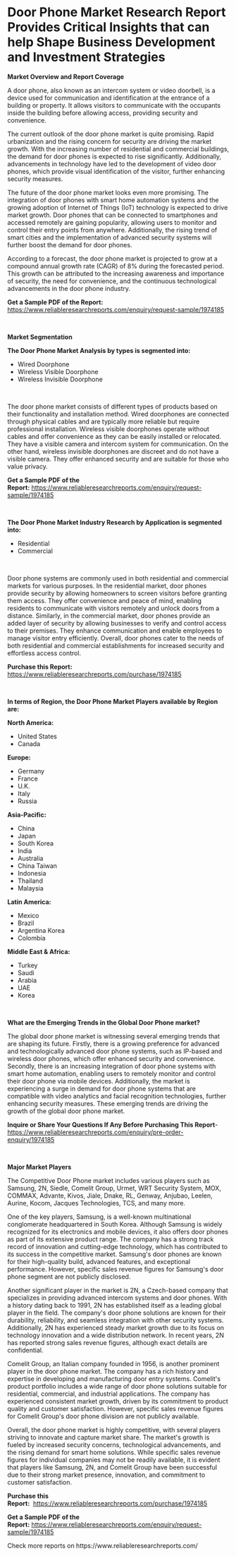 <p><h1>Door Phone Market Research Report Provides Critical Insights that can help Shape Business Development and Investment Strategies</h1></p><p><strong>Market Overview and Report Coverage</strong></p>
<p><p>A door phone, also known as an intercom system or video doorbell, is a device used for communication and identification at the entrance of a building or property. It allows visitors to communicate with the occupants inside the building before allowing access, providing security and convenience.</p><p>The current outlook of the door phone market is quite promising. Rapid urbanization and the rising concern for security are driving the market growth. With the increasing number of residential and commercial buildings, the demand for door phones is expected to rise significantly. Additionally, advancements in technology have led to the development of video door phones, which provide visual identification of the visitor, further enhancing security measures.</p><p>The future of the door phone market looks even more promising. The integration of door phones with smart home automation systems and the growing adoption of Internet of Things (IoT) technology is expected to drive market growth. Door phones that can be connected to smartphones and accessed remotely are gaining popularity, allowing users to monitor and control their entry points from anywhere. Additionally, the rising trend of smart cities and the implementation of advanced security systems will further boost the demand for door phones.</p><p>According to a forecast, the door phone market is projected to grow at a compound annual growth rate (CAGR) of 8% during the forecasted period. This growth can be attributed to the increasing awareness and importance of security, the need for convenience, and the continuous technological advancements in the door phone industry.</p></p>
<p><strong>Get a Sample PDF of the Report:</strong> <a href="https://www.reliableresearchreports.com/enquiry/request-sample/1974185">https://www.reliableresearchreports.com/enquiry/request-sample/1974185</a></p>
<p>&nbsp;</p>
<p><strong>Market Segmentation</strong></p>
<p><strong>The Door Phone Market Analysis by types is segmented into:</strong></p>
<p><ul><li>Wired Doorphone</li><li>Wireless Visible Doorphone</li><li>Wireless Invisible Doorphone</li></ul></p>
<p>&nbsp;</p>
<p><p>The door phone market consists of different types of products based on their functionality and installation method. Wired doorphones are connected through physical cables and are typically more reliable but require professional installation. Wireless visible doorphones operate without cables and offer convenience as they can be easily installed or relocated. They have a visible camera and intercom system for communication. On the other hand, wireless invisible doorphones are discreet and do not have a visible camera. They offer enhanced security and are suitable for those who value privacy.</p></p>
<p><strong>Get a Sample PDF of the Report:</strong>&nbsp;<a href="https://www.reliableresearchreports.com/enquiry/request-sample/1974185">https://www.reliableresearchreports.com/enquiry/request-sample/1974185</a></p>
<p>&nbsp;</p>
<p><strong>The Door Phone Market Industry Research by Application is segmented into:</strong></p>
<p><ul><li>Residential</li><li>Commercial</li></ul></p>
<p>&nbsp;</p>
<p><p>Door phone systems are commonly used in both residential and commercial markets for various purposes. In the residential market, door phones provide security by allowing homeowners to screen visitors before granting them access. They offer convenience and peace of mind, enabling residents to communicate with visitors remotely and unlock doors from a distance. Similarly, in the commercial market, door phones provide an added layer of security by allowing businesses to verify and control access to their premises. They enhance communication and enable employees to manage visitor entry efficiently. Overall, door phones cater to the needs of both residential and commercial establishments for increased security and effortless access control.</p></p>
<p><strong>Purchase this Report:</strong>&nbsp; <a href="https://www.reliableresearchreports.com/purchase/1974185">https://www.reliableresearchreports.com/purchase/1974185</a></p>
<p>&nbsp;</p>
<p><strong>In terms of Region, the Door Phone Market Players available by Region are:</strong></p>
<p>
    <p> <strong> North America: </strong>
        <ul>
            <li>United States</li>
            <li>Canada</li>
        </ul>
        </p> 
    <p> <strong> Europe: </strong>
        <ul>
            <li>Germany</li>
            <li>France</li>
            <li>U.K.</li>
            <li>Italy</li>
            <li>Russia</li>
        </ul>
        </p> 
    <p> <strong> Asia-Pacific: </strong>
        <ul>
            <li>China</li>
            <li>Japan</li>
            <li>South Korea</li>
            <li>India</li>
            <li>Australia</li>
            <li>China Taiwan</li>
            <li>Indonesia</li>
            <li>Thailand</li>
            <li>Malaysia</li>
        </ul>
        </p> 
    <p> <strong> Latin America: </strong>
        <ul>
            <li>Mexico</li>
            <li>Brazil</li>
            <li>Argentina Korea</li>
            <li>Colombia</li>
        </ul>
        </p> 
    <p> <strong> Middle East & Africa: </strong>
        <ul>
            <li>Turkey</li>
            <li>Saudi</li>
            <li>Arabia</li>
            <li>UAE</li>
            <li>Korea</li>
        </ul>
    </p>
    </p>
<p>&nbsp;</p>
<p><strong>What are the Emerging Trends in the Global Door Phone market?</strong></p>
<p><p>The global door phone market is witnessing several emerging trends that are shaping its future. Firstly, there is a growing preference for advanced and technologically advanced door phone systems, such as IP-based and wireless door phones, which offer enhanced security and convenience. Secondly, there is an increasing integration of door phone systems with smart home automation, enabling users to remotely monitor and control their door phone via mobile devices. Additionally, the market is experiencing a surge in demand for door phone systems that are compatible with video analytics and facial recognition technologies, further enhancing security measures. These emerging trends are driving the growth of the global door phone market.</p></p>
<p><strong>Inquire or Share Your Questions If Any Before Purchasing This Report</strong>- <a href="https://www.reliableresearchreports.com/enquiry/pre-order-enquiry/1974185">https://www.reliableresearchreports.com/enquiry/pre-order-enquiry/1974185</a></p>
<p>&nbsp;</p>
<p><strong>Major Market Players</strong></p>
<p><p>The Competitive Door Phone market includes various players such as Samsung, 2N, Siedle, Comelit Group, Urmet, WRT Security System, MOX, COMMAX, Advante, Kivos, Jiale, Dnake, RL, Genway, Anjubao, Leelen, Aurine, Kocom, Jacques Technologies, TCS, and many more. </p><p>One of the key players, Samsung, is a well-known multinational conglomerate headquartered in South Korea. Although Samsung is widely recognized for its electronics and mobile devices, it also offers door phones as part of its extensive product range. The company has a strong track record of innovation and cutting-edge technology, which has contributed to its success in the competitive market. Samsung's door phones are known for their high-quality build, advanced features, and exceptional performance. However, specific sales revenue figures for Samsung's door phone segment are not publicly disclosed.</p><p>Another significant player in the market is 2N, a Czech-based company that specializes in providing advanced intercom systems and door phones. With a history dating back to 1991, 2N has established itself as a leading global player in the field. The company's door phone solutions are known for their durability, reliability, and seamless integration with other security systems. Additionally, 2N has experienced steady market growth due to its focus on technology innovation and a wide distribution network. In recent years, 2N has reported strong sales revenue figures, although exact details are confidential.</p><p>Comelit Group, an Italian company founded in 1956, is another prominent player in the door phone market. The company has a rich history and expertise in developing and manufacturing door entry systems. Comelit's product portfolio includes a wide range of door phone solutions suitable for residential, commercial, and industrial applications. The company has experienced consistent market growth, driven by its commitment to product quality and customer satisfaction. However, specific sales revenue figures for Comelit Group's door phone division are not publicly available.</p><p>Overall, the door phone market is highly competitive, with several players striving to innovate and capture market share. The market's growth is fueled by increased security concerns, technological advancements, and the rising demand for smart home solutions. While specific sales revenue figures for individual companies may not be readily available, it is evident that players like Samsung, 2N, and Comelit Group have been successful due to their strong market presence, innovation, and commitment to customer satisfaction.</p></p>
<p><strong>Purchase this Report:</strong>&nbsp;&nbsp;<a href="https://www.reliableresearchreports.com/purchase/1974185">https://www.reliableresearchreports.com/purchase/1974185</a></p>
<p></p>
<p><strong>Get a Sample PDF of the Report:</strong>&nbsp;<a href="https://www.reliableresearchreports.com/enquiry/request-sample/1974185">https://www.reliableresearchreports.com/enquiry/request-sample/1974185</a></p>
<p>Check more reports on https://www.reliableresearchreports.com/</p>